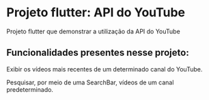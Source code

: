 # Projeto flutter: API do YouTube

Projeto flutter que demonstrar a utilização da API do YouTube

## Funcionalidades presentes nesse projeto:

Exibir os vídeos mais recentes de um determinado canal do YouTube.

Pesquisar, por meio de uma SearchBar, vídeos de um canal predeterminado.

